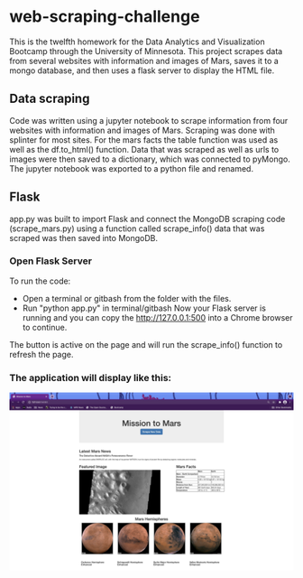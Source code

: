 # web-scraping-challenge
This is the twelfth homework for the Data Analytics and Visualization Bootcamp through the University of Minnesota. This project scrapes data from several websites with information and images of Mars, saves it to a mongo database, and then uses a flask server to display the HTML file. 

## Data scraping
Code was written using a jupyter notebook to scrape information from four websites with information and images of Mars. 
Scraping was done with splinter for most sites. For the mars facts the table function was used as well as the df.to_html() function.
Data that was scraped as well as urls to images were then saved to a dictionary, which was connected to pyMongo.
The jupyter notebook was exported to a python file and renamed.

## Flask
app.py was built to import Flask and connect the MongoDB scraping code (scrape_mars.py) using a function called scrape_info() 
data that was scraped was then saved into MongoDB.

### Open Flask Server
To run the code:
- Open a terminal or gitbash from the folder with the files. 
- Run "python app.py" in terminal/gitbash
Now your Flask server is running and you can copy the http://127.0.0.1:500 into a Chrome browser to continue. 

The button is active on the page and will run the scrape_info() function to refresh the page.

### The application will display like this:
![mission_to_mars](Images/application_running.jpg)

 